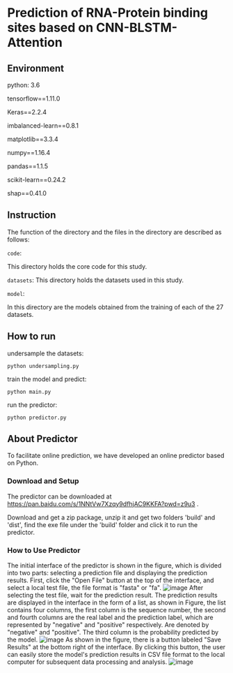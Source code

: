 # Prediction of RNA-Protein binding sites based on CNN-BLSTM-Attention
## Environment
python: 3.6

tensorflow==1.11.0

Keras==2.2.4

imbalanced-learn==0.8.1

matplotlib==3.3.4

numpy==1.16.4

pandas==1.1.5

scikit-learn==0.24.2

shap==0.41.0

## Instruction
The function of the directory and the files in the directory are described as follows:

```code```:

This directory holds the core code for this study.

```datasets```:
This directory holds the datasets used in this study.

```model```:

In this directory are the models obtained from the training of each of the 27 datasets.
## How to run
undersample the datasets:
```
python undersampling.py
```
train the model and predict:
```
python main.py
```
run the predictor:
```
python predictor.py
```
## About Predictor
To facilitate online prediction, we have developed an online predictor based on Python.
### Download and Setup
The predictor can be downloaded at https://pan.baidu.com/s/1NNtVw7Xzqy9dfhjAC9KKFA?pwd=z9u3 .

Download and get a zip package, unzip it and get two folders 'build' and 'dist', find the exe file under the 'build' folder and click it to run the predictor.
### How to Use Predictor
The initial interface of the predictor is shown in the figure, which is divided into two parts: selecting a prediction file and displaying the prediction results. First, click the "Open File" button at the top of the interface, and select a local test file, the file format is "fasta" or "fa".
![image](https://github.com/B12-Comet/RBPPrediction/assets/81473454/8943c83f-401c-49c2-9bee-afc9b8d2bdfe)
After selecting the test file, wait for the prediction result. The prediction results are displayed in the interface in the form of a list, as shown in Figure, the list contains four columns, the first column is the sequence number, the second and fourth columns are the real label and the prediction label, which are represented by "negative" and "positive" respectively. Are denoted by "negative" and "positive". The third column is the probability predicted by the model.
![image](https://github.com/B12-Comet/RBPPrediction/assets/81473454/19149540-a780-4e78-9c49-ebe6d112b8e7)
As shown in the figure, there is a button labeled "Save Results" at the bottom right of the interface. By clicking this button, the user can easily store the model's prediction results in CSV file format to the local computer for subsequent data processing and analysis.
![image](https://github.com/B12-Comet/RBPPrediction/assets/81473454/d372f3a6-94c8-4984-ab7f-2c4feae4478a)



